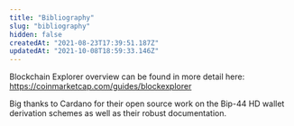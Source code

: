 ```yaml
---
title: "Bibliography"
slug: "bibliography"
hidden: false
createdAt: "2021-08-23T17:39:51.187Z"
updatedAt: "2021-10-08T18:59:33.146Z"
---
```

Blockchain Explorer overview can be found in more detail here: https://coinmarketcap.com/guides/blockexplorer

Big thanks to Cardano for their open source work on the Bip-44 HD wallet derivation schemes as well as their robust documentation.